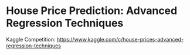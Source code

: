 # House Price Prediction: Advanced Regression Techniques
Kaggle Competition: https://www.kaggle.com/c/house-prices-advanced-regression-techniques
